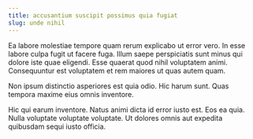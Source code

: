 ```yaml
---
title: accusantium suscipit possimus quia fugiat
slug: unde nihil
---
```


Ea labore molestiae tempore quam rerum explicabo ut error vero. In esse labore culpa fugit ut facere fuga. Illum saepe perspiciatis sunt minus qui dolore iste quae eligendi. Esse quaerat quod nihil voluptatem animi. Consequuntur est voluptatem et rem maiores ut quas autem quam.

Non ipsum distinctio asperiores est quia odio. Hic harum sunt. Quas tempora maxime eius omnis inventore.

Hic qui earum inventore. Natus animi dicta id error iusto est. Eos ea quia. Nulla voluptate voluptate voluptate. Ut dolores omnis aut expedita quibusdam sequi iusto officia.
